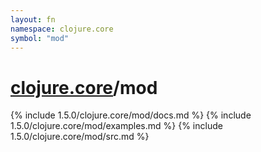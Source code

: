 ```yaml
---
layout: fn
namespace: clojure.core
symbol: "mod"
---
```


# [clojure.core](../)/mod

{% include 1.5.0/clojure.core/mod/docs.md %}
{% include 1.5.0/clojure.core/mod/examples.md %}
{% include 1.5.0/clojure.core/mod/src.md %}

